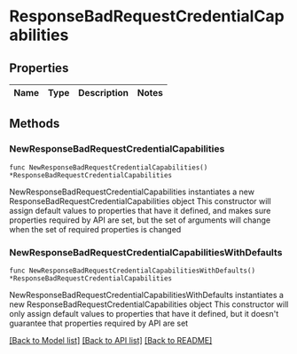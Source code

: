 # ResponseBadRequestCredentialCapabilities

## Properties

Name | Type | Description | Notes
------------ | ------------- | ------------- | -------------

## Methods

### NewResponseBadRequestCredentialCapabilities

`func NewResponseBadRequestCredentialCapabilities() *ResponseBadRequestCredentialCapabilities`

NewResponseBadRequestCredentialCapabilities instantiates a new ResponseBadRequestCredentialCapabilities object
This constructor will assign default values to properties that have it defined,
and makes sure properties required by API are set, but the set of arguments
will change when the set of required properties is changed

### NewResponseBadRequestCredentialCapabilitiesWithDefaults

`func NewResponseBadRequestCredentialCapabilitiesWithDefaults() *ResponseBadRequestCredentialCapabilities`

NewResponseBadRequestCredentialCapabilitiesWithDefaults instantiates a new ResponseBadRequestCredentialCapabilities object
This constructor will only assign default values to properties that have it defined,
but it doesn't guarantee that properties required by API are set


[[Back to Model list]](../README.md#documentation-for-models) [[Back to API list]](../README.md#documentation-for-api-endpoints) [[Back to README]](../README.md)


